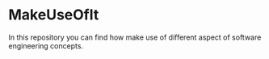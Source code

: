 # MakeUseOfIt
In this repository you can find how make use of different aspect of software engineering concepts.

